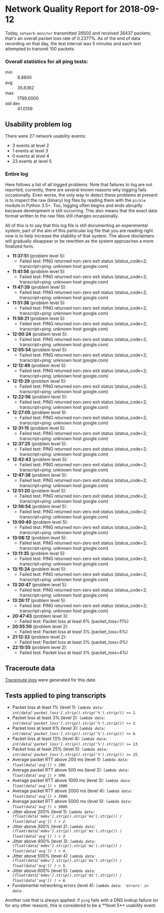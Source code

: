 
# Network Quality Report for 2018-09-12

Today, <code>network-monitor</code> transmitted 26500 and received 26437 packets; that's an overall packet loss rate of 0.2377%. As of the end of data recording on that day, the test interval was 5 minutes and each test attempted to transmit 100 packets.

### Overall statistics for all ping tests:

<dl>
<dt>min</dt><dd>8.8800</dd>
<dt>avg</dt><dd>35.6362</dd>
<dt>max</dt><dd>1799.0000</dd>
<dt>std dev</dt><dd>41.0159</dd>
</dl>


## Usability problem log

There were 27 network usability events:

* 3 events at level 2
* 1 events at level 3
* 0 events at level 4
* 23 events at level 5

### Entire log

Here follows a list of all logged problems. Note that failures to log are not reported; currently,
there are several known reasons why logging fails occasionally. Even worse, the only way to detect these problems at
present is to inspect the raw (binary) log files by reading them with the <code>pickle</code> module in Python 3.5+.
Too, logging often begins and ends abruptly because development is still occurring. This also means that the exact
data format written to the raw files still changes occasionally.

All of this is to say that this log file is still documenting an experimental system; part of the aim of this
particular log file that you are reading right now is to help increase the stability of that system. The above
disclaimers will gradually disappear or be rewritten as the system approaches a more finalized form.

<ul>
<li><strong>11:37:51</strong> (problem level 5):
 <ul>
  <li>Failed test: PING returned non-zero exit status (status_code=2; transcript=ping: unknown host google.com)</li>
 </ul>
</li>
<li><strong>11:41:56</strong> (problem level 5):
 <ul>
  <li>Failed test: PING returned non-zero exit status (status_code=2; transcript=ping: unknown host google.com)</li>
 </ul>
</li>
<li><strong>11:47:39</strong> (problem level 5):
 <ul>
  <li>Failed test: PING returned non-zero exit status (status_code=2; transcript=ping: unknown host google.com)</li>
 </ul>
</li>
<li><strong>11:51:38</strong> (problem level 5):
 <ul>
  <li>Failed test: PING returned non-zero exit status (status_code=2; transcript=ping: unknown host google.com)</li>
 </ul>
</li>
<li><strong>11:56:21</strong> (problem level 5):
 <ul>
  <li>Failed test: PING returned non-zero exit status (status_code=2; transcript=ping: unknown host google.com)</li>
 </ul>
</li>
<li><strong>12:00:24</strong> (problem level 5):
 <ul>
  <li>Failed test: PING returned non-zero exit status (status_code=2; transcript=ping: unknown host google.com)</li>
 </ul>
</li>
<li><strong>12:05:54</strong> (problem level 5):
 <ul>
  <li>Failed test: PING returned non-zero exit status (status_code=2; transcript=ping: unknown host google.com)</li>
 </ul>
</li>
<li><strong>12:12:49</strong> (problem level 5):
 <ul>
  <li>Failed test: PING returned non-zero exit status (status_code=2; transcript=ping: unknown host google.com)</li>
 </ul>
</li>
<li><strong>12:15:29</strong> (problem level 5):
 <ul>
  <li>Failed test: PING returned non-zero exit status (status_code=2; transcript=ping: unknown host google.com)</li>
 </ul>
</li>
<li><strong>12:22:56</strong> (problem level 5):
 <ul>
  <li>Failed test: PING returned non-zero exit status (status_code=2; transcript=ping: unknown host google.com)</li>
 </ul>
</li>
<li><strong>12:27:05</strong> (problem level 5):
 <ul>
  <li>Failed test: PING returned non-zero exit status (status_code=2; transcript=ping: unknown host google.com)</li>
 </ul>
</li>
<li><strong>12:31:15</strong> (problem level 5):
 <ul>
  <li>Failed test: PING returned non-zero exit status (status_code=2; transcript=ping: unknown host google.com)</li>
 </ul>
</li>
<li><strong>12:37:25</strong> (problem level 5):
 <ul>
  <li>Failed test: PING returned non-zero exit status (status_code=2; transcript=ping: unknown host google.com)</li>
 </ul>
</li>
<li><strong>12:42:43</strong> (problem level 5):
 <ul>
  <li>Failed test: PING returned non-zero exit status (status_code=2; transcript=ping: unknown host google.com)</li>
 </ul>
</li>
<li><strong>12:47:38</strong> (problem level 5):
 <ul>
  <li>Failed test: PING returned non-zero exit status (status_code=2; transcript=ping: unknown host google.com)</li>
 </ul>
</li>
<li><strong>12:51:20</strong> (problem level 5):
 <ul>
  <li>Failed test: PING returned non-zero exit status (status_code=2; transcript=ping: unknown host google.com)</li>
 </ul>
</li>
<li><strong>12:56:54</strong> (problem level 5):
 <ul>
  <li>Failed test: PING returned non-zero exit status (status_code=2; transcript=ping: unknown host google.com)</li>
 </ul>
</li>
<li><strong>13:00:40</strong> (problem level 5):
 <ul>
  <li>Failed test: PING returned non-zero exit status (status_code=2; transcript=ping: unknown host google.com)</li>
 </ul>
</li>
<li><strong>13:08:12</strong> (problem level 5):
 <ul>
  <li>Failed test: PING returned non-zero exit status (status_code=2; transcript=ping: unknown host google.com)</li>
 </ul>
</li>
<li><strong>13:11:35</strong> (problem level 5):
 <ul>
  <li>Failed test: PING returned non-zero exit status (status_code=2; transcript=ping: unknown host google.com)</li>
 </ul>
</li>
<li><strong>13:15:24</strong> (problem level 5):
 <ul>
  <li>Failed test: PING returned non-zero exit status (status_code=2; transcript=ping: unknown host google.com)</li>
 </ul>
</li>
<li><strong>13:20:47</strong> (problem level 5):
 <ul>
  <li>Failed test: PING returned non-zero exit status (status_code=2; transcript=ping: unknown host google.com)</li>
 </ul>
</li>
<li><strong>13:26:17</strong> (problem level 5):
 <ul>
  <li>Failed test: PING returned non-zero exit status (status_code=2; transcript=ping: unknown host google.com)</li>
 </ul>
</li>
<li><strong>20:47:43</strong> (problem level 3):
 <ul>
  <li>Failed test: Packet loss at least 6% (packet_loss=11%)</li>
 </ul>
</li>
<li><strong>20:55:50</strong> (problem level 2):
 <ul>
  <li>Failed test: Packet loss at least 3% (packet_loss=5%)</li>
 </ul>
</li>
<li><strong>21:12:32</strong> (problem level 2):
 <ul>
  <li>Failed test: Packet loss at least 3% (packet_loss=3%)</li>
 </ul>
</li>
<li><strong>22:15:55</strong> (problem level 2):
 <ul>
  <li>Failed test: Packet loss at least 3% (packet_loss=4%)</li>
 </ul>
</li>
</ul>

## Traceroute data

<a href="reports/2018/09/2018-09-12-traceroute.md">Traceroute logs</a> were generated for this date.



## Tests applied to ping transcripts

<ul>
 <li>Packet loss at least 1% (level 1): <i><code>lambda data: int(data['packet_loss'].strip().strip('%').strip()) >= 1</code></i>.</li>
 <li>Packet loss at least 3% (level 2): <i><code>lambda data: int(data['packet_loss'].strip().strip('%').strip()) >= 3</code></i>.</li>
 <li>Packet loss at least 6% (level 3): <i><code>lambda data: int(data['packet_loss'].strip().strip('%').strip()) >= 6</code></i>.</li>
 <li>Packet loss at least 13% (level 4): <i><code>lambda data: int(data['packet_loss'].strip().strip('%').strip()) >= 13</code></i>.</li>
 <li>Packet loss at least 25% (level 5): <i><code>lambda data: int(data['packet_loss'].strip().strip('%').strip()) >= 25</code></i>.</li>
 <li>Average packet RTT above 200 ms (level 1): <i><code>lambda data: float(data['avg']) > 200</code></i>.</li>
 <li>Average packet RTT above 500 ms (level 2): <i><code>lambda data: float(data['avg']) > 500</code></i>.</li>
 <li>Average packet RTT above 1000 ms (level 3): <i><code>lambda data: float(data['avg']) > 1000</code></i>.</li>
 <li>Average packet RTT above 2000 ms (level 4): <i><code>lambda data: float(data['avg']) > 2000</code></i>.</li>
 <li>Average packet RTT above 5000 ms (level 5): <i><code>lambda data: float(data['avg']) > 5000</code></i>.</li>
 <li>Jitter above 200% (level 1): <i><code>lambda data: (float(data['mdev'].strip().strip('ms').strip()) / float(data['avg']) ) > 2</code></i>.</li>
 <li>Jitter above 300% (level 2): <i><code>lambda data: (float(data['mdev'].strip().strip('ms').strip()) / float(data['avg']) ) > 3</code></i>.</li>
 <li>Jitter above 400% (level 3): <i><code>lambda data: (float(data['mdev'].strip().strip('ms').strip()) / float(data['avg']) ) > 4</code></i>.</li>
 <li>Jitter above 500% (level 4): <i><code>lambda data: (float(data['mdev'].strip().strip('ms').strip()) / float(data['avg']) ) > 5</code></i>.</li>
 <li>Jitter above 600% (level 5): <i><code>lambda data: (float(data['mdev'].strip().strip('ms').strip()) / float(data['avg']) ) > 6</code></i>.</li>
 <li>Fundamental networking errors (level 4): <i><code>lambda data: 'errors' in data</code></i>.</li>
</ul>
Another rule that is always applied: if <code>ping</code> fails with a DNS lookup failure (or for any other reason), this is considered to be a **level 5** usability event.
